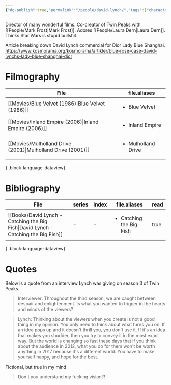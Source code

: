 ```yaml
---
{"dg-publish":true,"permalink":"/people/david-lynch/","tags":["character"],"created":"2023-03-27","updated":"2025-03-13"}
---
```



Director of many wonderful films. Co-creator of Twin Peaks with [[People/Mark Frost\|Mark Frost]]. Adores [[People/Laura Dern\|Laura Dern]]. Thinks Star Wars is stupid bullshit.

Article breaking down David Lynch commercial for Dior Lady Blue Shanghai. https://www.kosmorama.org/kosmorama/artikler/blue-rose-case-david-lynchs-lady-blue-shanghai-dior

# Filmography

| File                                                           | file.aliases                       |
| -------------------------------------------------------------- | ---------------------------------- |
| [[Movies/Blue Velvet (1986)\|Blue Velvet (1986)]]           | <ul><li>Blue Velvet</li></ul>      |
| [[Movies/Inland Empire (2006)\|Inland Empire (2006)]]       | <ul><li>Inland Empire</li></ul>    |
| [[Movies/Mulholland Drive (2001)\|Mulholland Drive (2001)]] | <ul><li>Mulholland Drive</li></ul> |

{ .block-language-dataview}

# Bibliography

| File                                                                                  | series | index | file.aliases                            | read |
| ------------------------------------------------------------------------------------- | ------ | ----- | --------------------------------------- | ---- |
| [[Books/David Lynch - Catching the Big Fish\|David Lynch - Catching the Big Fish]] | \-     | \-    | <ul><li>Catching the Big Fish</li></ul> | true |

{ .block-language-dataview}

# Quotes

Below is a quote from an interview Lynch was giving on season 3 of Twin Peaks.

> Interviewer: Throughout the third season, we are caught between despair and enlightenment. Is what you wanted to trigger in the hearts and minds of the viewers?

> Lynch: Thinking about the viewers when you create is not a good thing in my opinion. You only need to think about what turns you on. If an idea pops up and it doesn't thrill you, you don't use it. If it's an idea that makes you shudder, then you try to convey it in the most exact way. But the world is changing so fast these days that if you think about the audience in 2012, what you do for them won't be worth anything in 2017 because it's a different world. You have to make yourself happy, and hope for the best.

Fictional, but true in my mind

> Don't you understand my fucking vision?!
